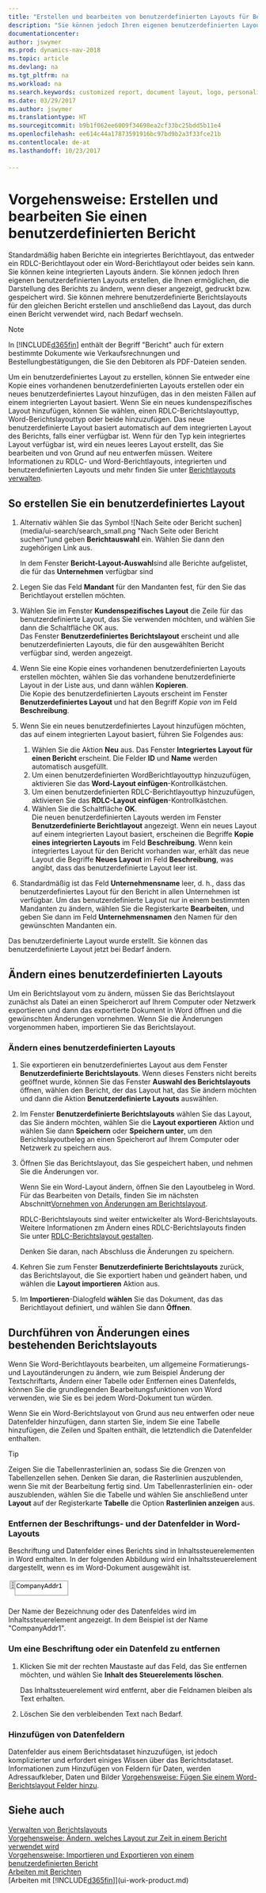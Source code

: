 ```yaml
---
title: "Erstellen und bearbeiten von benutzerdefinierten Layouts für Berichte und Dokumente"
description: "Sie können jedoch Ihren eigenen benutzerdefinierten Layouts erstellen, die Ihnen ermöglichen, die Darstellung des Berichts zu ändern, wenn dieser angezeigt, gedruckt bzw. gespeichert wird."
documentationcenter: 
author: jswymer
ms.prod: dynamics-nav-2018
ms.topic: article
ms.devlang: na
ms.tgt_pltfrm: na
ms.workload: na
ms.search.keywords: customized report, document layout, logo, personalize
ms.date: 03/29/2017
ms.author: jswymer
ms.translationtype: HT
ms.sourcegitcommit: b9b1f062ee6009f34698ea2cf33bc25bdd5b11e4
ms.openlocfilehash: ee614c44a17873591916bc97bd9b2a3f33fce21b
ms.contentlocale: de-at
ms.lasthandoff: 10/23/2017

---
```

# <a name="how-to-create-and-modify-a-custom-report-or-document-layout"></a>Vorgehensweise: Erstellen und bearbeiten Sie einen benutzerdefinierten Bericht
Standardmäßig haben Berichte ein integriertes Berichtlayout, das entweder ein RDLC-Berichtlayout oder ein Word-Berichtlayout oder beides sein kann. Sie können keine integrierten Layouts ändern. Sie können jedoch Ihren eigenen benutzerdefinierten Layouts erstellen, die Ihnen ermöglichen, die Darstellung des Berichts zu ändern, wenn dieser angezeigt, gedruckt bzw. gespeichert wird. Sie können mehrere benutzerdefinierte Berichtslayouts für den gleichen Bericht erstellen und anschließend das Layout, das durch einen Bericht verwendet wird, nach Bedarf wechseln.

> [!NOTE]  
>   In [!INCLUDE[d365fin](includes/d365fin_md.md)] enthält der Begriff "Bericht" auch für extern bestimmte  Dokumente wie Verkaufsrechnungen und Bestellungbestätigungen, die Sie den Debitoren als PDF-Dateien senden.

Um ein benutzerdefiniertes Layout zu erstellen, können Sie entweder eine Kopie eines vorhandenen benutzerdefinierten Layouts erstellen oder ein neues benutzerdefiniertes Layout hinzufügen, das in den meisten Fällen auf einem integrierten Layout basiert. Wenn Sie ein neues kundenspezifisches Layout hinzufügen, können Sie wählen, einen RDLC-Berichtslayouttyp, Word-Berichtslayouttyp oder beide hinzuzufügen. Das neue benutzerdefinierte Layout basiert automatisch auf dem integrierten Layout des Berichts, falls einer verfügbar ist. Wenn für den Typ kein integriertes Layout verfügbar ist, wird ein neues leeres Layout erstellt, das Sie bearbeiten und von Grund auf neu entwerfen müssen. Weitere Informationen zu RDLC- und Word-Berichtlayouts, integrierten und benutzerdefinierten Layouts und mehr finden Sie unter [Berichtlayouts verwalten](ui-manage-report-layouts.md).  

## <a name="to-create-a-custom-layout"></a>So erstellen Sie ein benutzerdefiniertes Layout
1. Alternativ wählen Sie das Symbol ![Nach Seite oder Bericht suchen] (media/ui-search/search_small.png "Nach Seite oder Bericht suchen")und geben **Berichtauswahl** ein. Wählen Sie dann den zugehörigen Link aus.  

    In dem Fenster **Bericht-Layout-Auswahl**sind alle Berichte aufgelistet, die für das **Unternehmen** verfügbar sind
2. Legen Sie das Feld **Mandant** für den Mandanten fest, für den Sie das Berichtlayout erstellen möchten.
3. Wählen Sie im Fenster **Kundenspezifisches Layout** die Zeile für das benutzerdefinierte Layout, das Sie verwenden möchten, und wählen Sie dann die Schaltfläche OK aus.  
   Das Fenster **Benutzerdefiniertes Berichtslayout** erscheint und alle benutzerdefinierten Layouts, die für den ausgewählten Bericht verfügbar sind, werden angezeigt.
4. Wenn Sie eine Kopie eines vorhandenen benutzerdefinierten Layouts erstellen möchten, wählen Sie das vorhandene benutzerdefinierte Layout in der Liste aus, und dann wählen **Kopieren**.  
   Die Kopie des benutzerdefinierten Layouts erscheint im Fenster **Benutzerdefiniertes Layout** und hat den Begriff *Kopie von* im Feld **Beschreibung**.
5. Wenn Sie ein neues benutzerdefiniertes Layout hinzufügen möchten, das auf einem integrierten Layout basiert, führen Sie Folgendes aus:  
   1. Wählen Sie die Aktion **Neu** aus. Das Fenster **Integriertes Layout für einen Bericht** erscheint. Die Felder **ID** und **Name** werden automatisch ausgefüllt.
   2. Um einen benutzerdefinierten WordBerichtlayouttyp hinzuzufügen, aktivieren Sie das **Word-Layout einfügen**-Kontrollkästchen.
   3. Um einen benutzerdefinierten RDLC-Berichtlayouttyp hinzuzufügen, aktivieren Sie das **RDLC-Layout einfügen**-Kontrollkästchen.
   4. Wählen Sie die Schaltfläche **OK**.  
      Die neuen benutzerdefinierten Layouts werden im Fenster **Benutzerdefinierte Berichtlayout** angezeigt. Wenn ein neues Layout auf einem integrierten Layout basiert, erscheinen die Begriffe **Kopie eines integrierten Layouts** im Feld **Beschreibung**. Wenn kein integriertes Layout für den Bericht vorhanden war, erhält das neue Layout die Begriffe **Neues Layout** im Feld **Beschreibung**, was angibt, dass das benutzerdefinierte Layout leer ist.
6. Standardmäßig ist das Feld **Unternehmensname** leer, d. h., dass das benutzerdefiniertes Layout für den Bericht in allen Unternehmen ist verfügbar. Um das benutzerdefinierte Layout nur in einem bestimmten Mandanten zu ändern, wählen Sie die Registerkarte **Bearbeiten**, und geben Sie dann im Feld **Unternehmensnamen** den Namen für den gewünschten Mandanten ein.

Das benutzerdefinierte Layout wurde erstellt. Sie können das benutzerdefinierte Layout jetzt bei Bedarf ändern.

## <a name="ModifyCustomLayout"></a> Ändern eines benutzerdefinierten Layouts
Um ein Berichtslayout vom zu ändern, müssen Sie das Berichtslayout zunächst als Datei an einen Speicherort auf Ihrem Computer oder Netzwerk exportieren und dann das exportierte Dokument in Word öffnen und die gewünschten Änderungen vornehmen. Wenn Sie die Änderungen vorgenommen haben, importieren Sie das Berichtslayout.

### <a name="to-modify-a-custom-layout"></a>Ändern eines benutzerdefinierten Layouts
1.  Sie exportieren ein benutzerdefiniertes Layout aus dem Fenster **Benutzerdefinierte Berichtslayouts**. Wenn dieses Fensters nicht bereits geöffnet wurde, können Sie das Fenster **Auswahl des Berichtslayouts** öffnen, wählen den Bericht, der das Layout hat, das Sie ändern möchten und dann die Aktion **Benutzerdefinierte Layouts** auswählen.  
2.  Im Fenster **Benutzerdefinierte Berichtslayouts** wählen Sie das Layout, das Sie ändern möchten, wählen Sie die **Layout exportieren** Aktion und wählen Sie dann **Speichern** oder **Speichern unter**, um den Berichtslayoutbeleg an einen Speicherort auf Ihrem Computer oder Netzwerk zu speichern aus.  

3.  Öffnen Sie das Berichtslayout, das Sie gespeichert haben, und nehmen Sie die Änderungen vor.

      Wenn Sie ein Word-Layout ändern, öffnen Sie den Layoutbeleg in Word. Für das Bearbeiten von Details, finden Sie im nächsten Abschnitt[Vornehmen von Änderungen am Berichtslayout](ui-how-create-custom-report-layout.md#MakeChangesToLayout).

      RDLC-Berichtslayouts sind weiter entwickelter als Word-Berichtslayouts. Weitere Informationen zm Ändern eines RDLC-Berichtslayouts finden Sie unter [RDLC-Berichtslayout gestalten](https://msdn.microsoft.com/en-us/dynamics-nav/designing-rdlc-report-layouts).

      Denken Sie daran, nach Abschluss die Änderungen zu speichern.

4.  Kehren Sie zum Fenster **Benutzerdefinierte Berichtslayouts** zurück, das Berichtslayout, die Sie exportiert haben und geändert haben, und wählen die **Layout importieren** Aktion aus.  

5. Im **Importieren**-Dialogfeld **wählen** Sie das Dokument, das das Berichtlayout definiert, und wählen Sie dann **Öffnen**.

##  <a name="MakeChangesToLayout"></a>Durchführen von Änderungen eines bestehenden Berichtslayouts  
Wenn Sie Word-Berichtlayouts bearbeiten, um allgemeine Formatierungs- und Layoutänderungen zu ändern, wie zum Beispiel Änderung der Textschriftarts, Ändern einer Tabelle oder Entfernen eines Datenfelds, können Sie die grundlegenden Bearbeitungsfunktionen von Word verwenden, wie Sie es bei jedem Word-Dokument tun würden.

Wenn Sie ein Word-Berichtslayout von Grund aus neu entwerfen oder neue Datenfelder hinzufügen, dann starten Sie, indem Sie eine Tabelle hinzufügen, die Zeilen und Spalten enthält, die letztendlich die Datenfelder enthalten.

> [!TIP]  
>  Zeigen Sie die Tabellenrasterlinien an, sodass Sie die Grenzen von Tabellenzellen sehen. Denken Sie daran, die Rasterlinien auszublenden, wenn Sie mit der Bearbeitung fertig sind. Um Tabellenrasterlinien ein- oder auszublenden, wählen Sie die Tabelle und wählen Sie anschließend unter **Layout** auf der Registerkarte **Tabelle** die Option **Rasterlinien anzeigen** aus.  

###  <a name="RemoveField"></a> Entfernen der Beschriftungs- und der Datenfelder in Word-Layouts  
 Beschriftung und Datenfelder eines Berichts sind in Inhaltssteuerelementen in Word enthalten. In der folgenden Abbildung wird ein Inhaltssteuerelement dargestellt, wenn es im Word-Dokument ausgewählt ist.  

 ![Inhaltssteuerelement für Feld im Word-Berichtslayout](media/nav_wordreportlayouts_contentcontrol.png "NAV_WordReportLayouts_ContentControl")  

 Der Name der Bezeichnung oder des Datenfeldes wird im Inhaltssteuerelement angezeigt. In dem Beispiel ist der Name "CompanyAddr1".  

### <a name="to-remove-a-label-or-data-field"></a>Um eine Beschriftung oder ein Datenfeld zu entfernen  

1.  Klicken Sie mit der rechten Maustaste auf das Feld, das Sie entfernen möchten, und wählen Sie **Inhalt des Steuerelements löschen**.  

     Das Inhaltssteuerelement wird entfernt, aber die Feldnamen bleiben als Text erhalten.  

2.  Löschen Sie den verbleibenden Text nach Bedarf.  

### <a name="adding-data-fields"></a>Hinzufügen von Datenfeldern
Datenfelder aus einem Berichtsdataset hinzuzufügen, ist jedoch komplizierter und erfordert einiges Wissen über das Berichtsdataset. Informationen zum Hinzufügen von Feldern für Daten, werden Adressaufkleber, Daten und Bilder [Vorgehensweise: Fügen Sie einem Word-Berichtslayout Felder hinzu](ui-how-add-fields-word-report-layout.md).  


## <a name="see-also"></a>Siehe auch
[Verwalten von Berichtslayouts](ui-manage-report-layouts.md)  
[Vorgehensweise: Ändern, welches Layout zur Zeit in einem Bericht verwendet wird](ui-how-change-layout-currently-used-report.md)  
[Vorgehensweise: Importieren und Exportieren von einem benutzerdefinierten Bericht](ui-how-import-and-export-report-layout.md)  
[Arbeiten mit Berichten](ui-work-report.md)  
[Arbeiten mit [!INCLUDE[d365fin](includes/d365fin_md.md)]](ui-work-product.md)  

